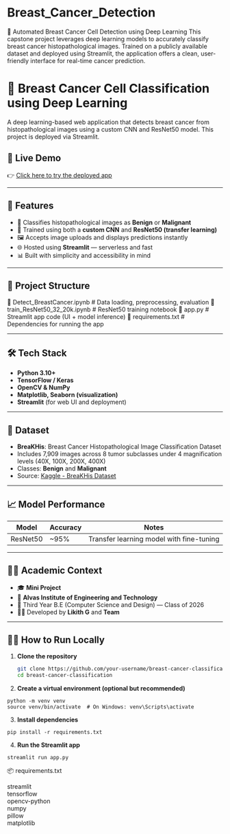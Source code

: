 # Breast_Cancer_Detection
🎯 Automated Breast Cancer Cell Detection using Deep Learning This capstone project leverages deep learning models to accurately classify breast cancer histopathological images. Trained on a publicly available dataset and deployed using Streamlit, the application offers a clean, user-friendly interface for real-time cancer prediction.

# 🧠 Breast Cancer Cell Classification using Deep Learning

A deep learning-based web application that detects breast cancer from histopathological images using a custom CNN and ResNet50 model. This project is deployed via Streamlit.

## 🚀 Live Demo
👉 [Click here to try the deployed app](https://breast-cancer-classification-miniproject-g3gazp4ukngvvyiuhxl88l.streamlit.app/)

---

## 📌 Features

- 🔬 Classifies histopathological images as **Benign** or **Malignant**
- 🧠 Trained using both a **custom CNN** and **ResNet50 (transfer learning)**
- 🖼️ Accepts image uploads and displays predictions instantly
- 🌐 Hosted using **Streamlit** — serverless and fast
- 📊 Built with simplicity and accessibility in mind

---

## 📁 Project Structure

📁 Detect_BreastCancer.ipynb # Data loading, preprocessing, evaluation
📁 train_ResNet50_32_20k.ipynb # ResNet50 training notebook
📁 app.py # Streamlit app code (UI + model inference)
📁 requirements.txt # Dependencies for running the app


---

## 🛠️ Tech Stack

- **Python 3.10+**
- **TensorFlow / Keras**
- **OpenCV & NumPy**
- **Matplotlib, Seaborn (visualization)**
- **Streamlit** (for web UI and deployment)

---

## 🧪 Dataset

- **BreaKHis**: Breast Cancer Histopathological Image Classification Dataset
- Includes 7,909 images across 8 tumor subclasses under 4 magnification levels (40X, 100X, 200X, 400X)
- Classes: **Benign** and **Malignant**
- Source: [Kaggle - BreaKHis Dataset](https://www.kaggle.com/datasets/ambarish/breakhis)

---

## 📈 Model Performance

| Model         | Accuracy | Notes                          |
|---------------|----------|---------------------------------|
| ResNet50      | ~95%     | Transfer learning model with fine-tuning |

---

## 👨‍🎓 Academic Context

- 🎓 **Mini Project**  
- 🏫 **Alvas Institute of Engineering and Technology**   
- 📆 Third Year B.E (Computer Science and Design) — Class of 2026  
- 👨‍💻 Developed by **Likith G** and **Team**

---

## 🧑‍💻 How to Run Locally

  1. **Clone the repository**
     ```bash
     git clone https://github.com/your-username/breast-cancer-classification.git
     cd breast-cancer-classification
     
  2. **Create a virtual environment (optional but recommended)**
    
    python -m venv venv
    source venv/bin/activate  # On Windows: venv\Scripts\activate
  
  3. **Install dependencies**
    
    pip install -r requirements.txt
  
  4. **Run the Streamlit app**
   
    streamlit run app.py

📦 requirements.txt

streamlit  
tensorflow  
opencv-python  
numpy  
pillow  
matplotlib  
